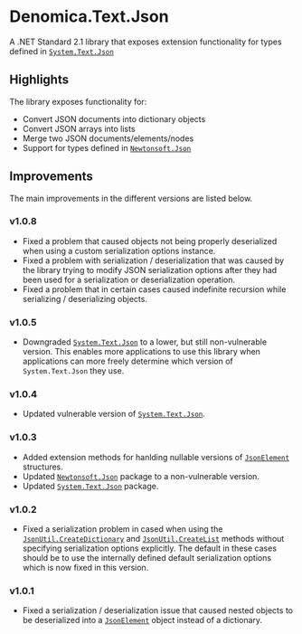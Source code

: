 ﻿# Denomica.Text.Json

A .NET Standard 2.1 library that exposes extension functionality for types defined in [`System.Text.Json`](https://www.nuget.org/packages/System.Text.Json)

## Highlights

The library exposes functionality for:

- Convert JSON documents into dictionary objects
- Convert JSON arrays into lists
- Merge two JSON documents/elements/nodes
- Support for types defined in [`Newtonsoft.Json`](https://www.nuget.org/packages/Newtonsoft.Json/)

## Improvements

The main improvements in the different versions are listed below.

### v1.0.8

- Fixed a problem that caused objects not being properly deserialized when using a custom serialization options instance.
- Fixed a problem with serialization / deserialization that was caused by the library trying to modify JSON serialization options after they had been used for a serialization or deserialization operation.
- Fixed a problem that in certain cases caused indefinite recursion while serializing / deserializing objects.

### v1.0.5

- Downgraded [`System.Text.Json`](https://www.nuget.org/packages/System.Text.Json/) to a lower, but still non-vulnerable version. This enables more applications to use this library when applications can more freely determine which version of `System.Text.Json` they use.

### v1.0.4

- Updated vulnerable version of [`System.Text.Json`](https://www.nuget.org/packages/System.Text.Json/).

### v1.0.3

- Added extension methods for hanlding nullable versions of [`JsonElement`](https://learn.microsoft.com/dotnet/api/system.text.json.jsonelement) structures.
- Updated [`Newtonsoft.Json`](https://www.nuget.org/packages/Newtonsoft.Json/) package to a non-vulnerable version.
- Updated [`System.Text.Json`](https://www.nuget.org/packages/System.Text.Json/) package.

### v1.0.2

- Fixed a serialization problem in cased when using the [`JsonUtil.CreateDictionary`](https://github.com/Denomica/Denomica.Text.Json/blob/main/Denomica.Text.Json/JsonUtil.cs) and [`JsonUtil.CreateList`](https://github.com/Denomica/Denomica.Text.Json/blob/main/Denomica.Text.Json/JsonUtil.cs) methods without specifying serialization options explicitly. The default in these cases should be to use the internally defined default serialization options which is now fixed in this version.

### v1.0.1

- Fixed a serialization / deserialization issue that caused nested objects to be deserialized into a [`JsonElement`](https://docs.microsoft.com/dotnet/api/system.text.json.jsonelement) object instead of a dictionary.
